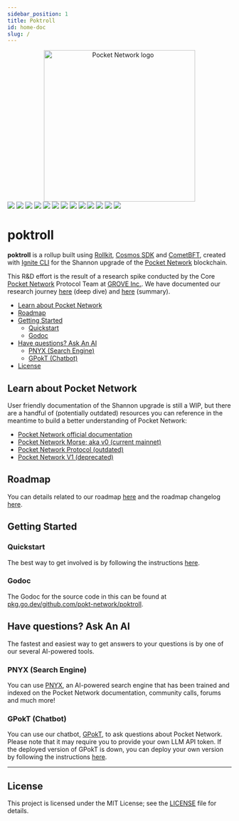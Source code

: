 ```yaml
---
sidebar_position: 1
title: Poktroll
id: home-doc
slug: /
---
```


<div align="center">
  <a href="https://www.pokt.network">
    <img src="https://user-images.githubusercontent.com/2219004/151564884-212c0e40-3bfa-412e-a341-edb54b5f1498.jpeg" alt="Pocket Network logo" width="340"/>
  </a>
</div>

<div>
  <a href="https://discord.gg/pokt"><img src="https://img.shields.io/discord/553741558869131266"/></a>
  <a  href="https://github.com/pokt-network/poktroll/releases"><img src="https://img.shields.io/github/release-pre/pokt-network/pocket.svg"/></a>
  <a  href="https://github.com/pokt-network/poktroll/pulse"><img src="https://img.shields.io/github/contributors/pokt-network/pocket.svg"/></a>
  <a href="https://opensource.org/licenses/MIT"><img src="https://img.shields.io/badge/License-MIT-blue.svg"/></a>
  <a href="https://github.com/pokt-network/poktroll/pulse"><img src="https://img.shields.io/github/last-commit/pokt-network/pocket.svg"/></a>
  <a href="https://github.com/pokt-network/poktroll/pulls"><img src="https://img.shields.io/github/issues-pr/pokt-network/pocket.svg"/></a>
  <a href="https://github.com/pokt-network/poktroll/releases"><img src="https://img.shields.io/badge/platform-linux%20%7C%20macos-pink.svg"/></a>
  <a href="https://github.com/pokt-network/poktroll/issues"><img src="https://img.shields.io/github/issues/pokt-network/pocket.svg"/></a>
  <a href="https://github.com/pokt-network/poktroll/issues"><img src="https://img.shields.io/github/issues-closed/pokt-network/pocket.svg"/></a>
  <a href="https://godoc.org/github.com/pokt-network/pocket"><img src="https://img.shields.io/badge/godoc-reference-blue.svg"/></a>
  <a href="https://goreportcard.com/report/github.com/pokt-network/pocket"><img src="https://goreportcard.com/badge/github.com/pokt-network/pocket"/></a>
  <a href="https://golang.org"><img  src="https://img.shields.io/badge/golang-v1.20-green.svg"/></a>
  <a href="https://github.com/tools/godep" ><img src="https://img.shields.io/badge/godep-dependency-71a3d9.svg"/></a>
</div>

# poktroll <!-- omit in toc -->

**poktroll** is a rollup built using [Rollkit](https://rollkit.dev/), [Cosmos SDK](https://docs.cosmos.network) and [CometBFT](https://cometbft.com/), created with [Ignite CLI](https://ignite.com/cli) for the Shannon upgrade of the [Pocket Network](https://pokt.network) blockchain.

This R&D effort is the result of a research spike conducted by the Core [Pocket Network](https://pokt.network/) Protocol Team at [GROVE Inc.](https://grove.city/). We have documented our research journey [here](https://www.pokt.network/blog/pokt-network-rolling-into-the-modular-future-of-the-protocol-a-technical-deep-dive) (deep dive) and [here](https://www.pokt.network/blog/a-sovereign-rollup-and-a-modular-future) (summary).

- [Learn about Pocket Network](#learn-about-pocket-network)
- [Roadmap](#roadmap)
- [Getting Started](#getting-started)
  - [Quickstart](#quickstart)
  - [Godoc](#godoc)
- [Have questions? Ask An AI](#have-questions-ask-an-ai)
  - [PNYX (Search Engine)](#pnyx-search-engine)
  - [GPokT (Chatbot)](#gpokt-chatbot)
- [License](#license)

## Learn about Pocket Network

User friendly documentation of the Shannon upgrade is still a WIP, but there are
a handful of (potentially outdated) resources you can reference in the meantime
to build a better understanding of Pocket Network:

- [Pocket Network official documentation](https://docs.pokt.network)
- [Pocket Network Morse; aka v0 (current mainnet)](https://github.com/pokt-network/pocket-core)
- [Pocket Network Protocol (outdated)](https://github.com/pokt-network/pocket-network-protocol)
- [Pocket Network V1 (deprecated)](https://github.com/pokt-network/pocket)

## Roadmap

You can details related to our roadmap [here](./roadmap/roadmap.md) and the
roadmap changelog [here](./roadmap/roadmap_changelog.md).

## Getting Started

### Quickstart

The best way to get involved is by following the instructions [here](./quickstart.md).

### Godoc

The Godoc for the source code in this can be found at [pkg.go.dev/github.com/pokt-network/poktroll](https://pkg.go.dev/github.com/pokt-network/poktroll).

## Have questions? Ask An AI

The fastest and easiest way to get answers to your questions is by one of our
several AI-powered tools.

### PNYX (Search Engine)

You can use [PNYX](https://pnyxai.com/), an AI-powered search engine that has been
trained and indexed on the Pocket Network documentation, community calls, forums
and much more!

### GPokT (Chatbot)

You can use our chatbot, [GPokT](https://gpoktn.streamlit.app), to ask questions
about Pocket Network. Please note that it may require you to provide your own
LLM API token. If the deployed version of GPokT is down, you can deploy your own
version by following the instructions [here](https://github.com/pokt-network/gpokt).

---

## License

This project is licensed under the MIT License; see the [LICENSE](https://github.com/pokt-network/poktroll/blob/main/LICENSE) file for details.
